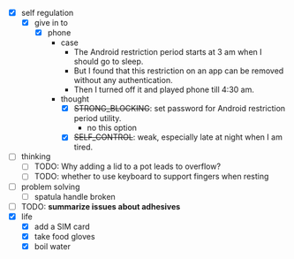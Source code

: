 - [x] self regulation
    - [x] give in to
        - [x] phone
            - case
                - The Android restriction period starts at 3 am when I should go to sleep.
                - But I found that this restriction on an app can be removed without any authentication.
                - Then I turned off it and played phone till 4:30 am.
            - thought
                - [x] ~~STRONG_BLOCKING~~: set password for Android restriction period utility.
                    - no this option
                - [x] ~~SELF_CONTROL~~: weak, especially late at night when I am tired.
- [ ] thinking
    - [ ] TODO: Why adding a lid to a pot leads to overflow?
    - [ ] TODO: whether to use keyboard to support fingers when resting
- [ ] problem solving
    - [ ] spatula handle broken
- [ ] TODO: **summarize issues about adhesives**
- [x] life
    - [x] add a SIM card
    - [x] take food gloves
    - [x] boil water